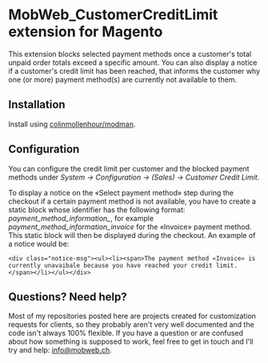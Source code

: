 # MobWeb_CustomerCreditLimit extension for Magento

This extension blocks selected payment methods once a customer's total unpaid order totals exceed a specific amount. You can also display a notice if a customer's credit limit has been reached, that informs the customer why one (or more) payment method(s) are currently not available to them.

## Installation

Install using [colinmollenhour/modman](https://github.com/colinmollenhour/modman/).

## Configuration

You can configure the credit limit per customer and the blocked payment methods under *System -> Configuration -> (Sales) -> Customer Credit Limit*.

To display a notice on the «Select payment method» step during the checkout if a certain payment method is not available, you have to create a static block whose identifier has the following format: *payment_method_information_<identifier of the payment method>*, for example *payment_method_information_invoice* for the «Invoice» payment method. This static block will then be displayed during the checkout. An example of a notice would be:

```
<div class="notice-msg"><ul><li><span>The payment method «Invoice» is currently unavaibale because you have reached your credit limit.</span></li></ul></div>
```

## Questions? Need help?

Most of my repositories posted here are projects created for customization requests for clients, so they probably aren't very well documented and the code isn't always 100% flexible. If you have a question or are confused about how something is supposed to work, feel free to get in touch and I'll try and help: [info@mobweb.ch](mailto:info@mobweb.ch).